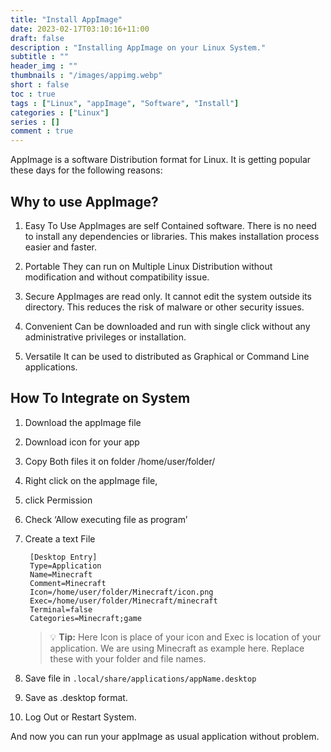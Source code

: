```yaml
---
title: "Install AppImage"
date: 2023-02-17T03:10:16+11:00
draft: false
description : "Installing AppImage on your Linux System."
subtitle : ""
header_img : ""
thumbnails : "/images/appimg.webp"
short : false
toc : true
tags : ["Linux", "appImage", "Software", "Install"]
categories : ["Linux"]
series : []
comment : true
---
```


AppImage is a software Distribution format for Linux. It is getting popular these days for the following reasons:

## Why to use AppImage?

1. Easy To Use
    AppImages are self Contained software. There is no need to install any dependencies or libraries. This makes installation process easier and faster.

2. Portable
    They can run on Multiple Linux Distribution without modification and without compatibility issue.

3. Secure
    AppImages are read only. It cannot edit the system outside its directory. This reduces the risk of malware or other security issues.

4. Convenient
    Can be downloaded and run with single click without any administrative privileges or installation.

5. Versatile
    It can be used to distributed as Graphical or Command Line applications.

## How To Integrate on System

1. Download the appImage file
2. Download icon for your app
3. Copy Both files it on folder /home/user/folder/
4. Right click on the appImage file,
5. click Permission
6. Check ‘Allow executing file as program’
7. Create a text File

   ```
    [Desktop Entry]
    Type=Application
    Name=Minecraft
    Comment=Minecraft
    Icon=/home/user/folder/Minecraft/icon.png
    Exec=/home/user/folder/Minecraft/minecraft
    Terminal=false
    Categories=Minecraft;game
    ```

    > :bulb: **Tip:** Here Icon is place of your icon and Exec is location of your application. We are using Minecraft as example here. Replace these with your folder and file names.

8. Save file in `.local/share/applications/appName.desktop`
9. Save as .desktop format.
10. Log Out or Restart System.

And now you can run your appImage as usual application without problem.